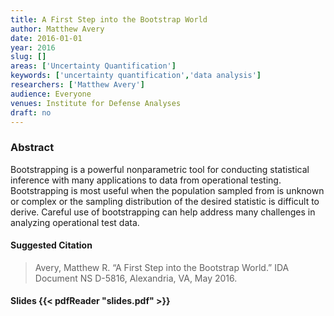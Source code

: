 ```yaml
---
title: A First Step into the Bootstrap World
author: Matthew Avery
date: 2016-01-01
year: 2016
slug: []
areas: ['Uncertainty Quantification']
keywords: ['uncertainty quantification','data analysis']
researchers: ['Matthew Avery']
audience: Everyone
venues: Institute for Defense Analyses
draft: no
---
```




### Abstract
Bootstrapping is a powerful nonparametric tool for conducting statistical inference with many applications to data from operational testing. Bootstrapping is most useful when the population sampled from is unknown or complex or the sampling distribution of the desired statistic is difficult to derive. Careful use of bootstrapping can help address many challenges in analyzing operational test data.

#### Suggested Citation
> Avery, Matthew R. “A First Step into the Bootstrap World.” IDA Document NS D-5816, Alexandria, VA, May 2016.

#### Slides {{< pdfReader "slides.pdf" >}}




